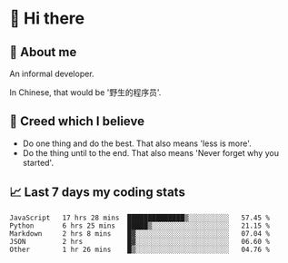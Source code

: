 # 👋 Hi there

## :speech_balloon: About me

An informal developer.

In Chinese, that would be '野生的程序员'.

## :see_no_evil: Creed which I believe

- Do one thing and do the best. That also means 'less is more'.
- Do the thing until to the end. That also means 'Never forget why you started'.

## :chart_with_upwards_trend: Last 7 days my coding stats

<!--START_SECTION:waka-->
```text
JavaScript   17 hrs 28 mins  ██████████████▒░░░░░░░░░░   57.45 % 
Python       6 hrs 25 mins   █████▒░░░░░░░░░░░░░░░░░░░   21.15 % 
Markdown     2 hrs 8 mins    █▓░░░░░░░░░░░░░░░░░░░░░░░   07.04 % 
JSON         2 hrs           █▓░░░░░░░░░░░░░░░░░░░░░░░   06.60 % 
Other        1 hr 26 mins    █▒░░░░░░░░░░░░░░░░░░░░░░░   04.76 % 
```
<!--END_SECTION:waka-->
